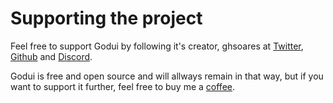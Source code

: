 # Supporting the project

Feel free to support Godui by following it's creator, ghsoares at [Twitter](https://twitter.com/ghsoares), [Github](https://github.com/ghsoares) and [Discord](https://discord.com/ghsoares).

Godui is free and open source and will allways remain in that way, but if you want to support it further, feel free to buy me a [coffee](https://buymeacoffee.com/ghsoares).